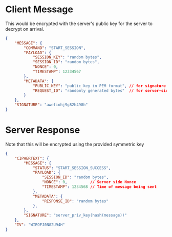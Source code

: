 # Client Message
This would be encrypted with the server's public key for the server to decrypt on
arrival.
```json
{
    "MESSAGE": {
        "COMMAND": "START_SESSION",
        "PAYLOAD": {
            "SESSION_KEY": "random bytes",
            "SESSION_ID": "random bytes",
            "NONCE": 0,
            "TIMESTAMP": 12334567
        },
        "METADATA": {
            "PUBLIC_KEY": "public key in PEM format", // for signature verification
            "REQUEST_ID": "randomly generated bytes"  // for server-side logging
        }
    },
    "SIGNATURE": "awefiohj9g82h498h"
}
```

# Server Response
Note that this will be encrypted using the provided symmetric key
```json
{
    "CIPHERTEXT": {
        "MESSAGE": {
            "STATUS": "START_SESSION_SUCCESS",
            "PAYLOAD": {
                "SESSION_ID": "random bytes",
                "NONCE": 0,          // Server side Nonce
                "TIMESTAMP": 1234568 // Time of message being sent
            },
            "METADATA": {
                "RESPONSE_ID": "random bytes"
            },
        },
        "SIGNATURE": "server_priv_key(hash(message))"
    },
    "IV": "WIEOFJ0NG2U94H"
}
```
